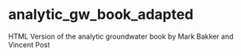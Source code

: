 # analytic_gw_book_adapted
HTML Version of the analytic groundwater book by Mark Bakker and Vincent Post 

